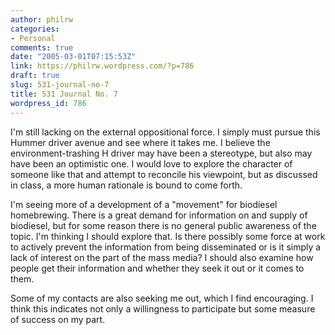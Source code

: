 ```yaml
---
author: philrw
categories:
- Personal
comments: true
date: "2005-03-01T07:15:53Z"
link: https://philrw.wordpress.com/?p=786
draft: true
slug: 531-journal-no-7
title: 531 Journal No. 7
wordpress_id: 786
---
```


I'm still lacking on the external oppositional force. I simply must pursue this Hummer driver avenue and see where it takes me. I believe the environment-trashing H driver may have been a stereotype, but also may have been an optimistic one. I would love to explore the character of someone like that and attempt to reconcile his viewpoint, but as discussed in class, a more human rationale is bound to come forth. 

I'm seeing more of a development of a "movement" for biodiesel homebrewing. There is a great demand for information on and supply of biodiesel, but for some reason there is no general public awareness of the topic. I'm thinking I should explore that. Is there possibly some force at work to actively prevent the information from being disseminated or is it simply a lack of interest on the part of the mass media? I should also examine how people get their information and whether they seek it out or it comes to them.

Some of my contacts are also seeking me out, which I find encouraging. I think this indicates not only a willingness to participate but some measure of success on my part.
